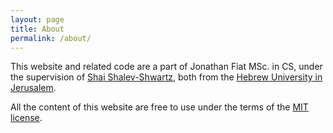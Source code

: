 ```yaml
---
layout: page
title: About
permalink: /about/
---
```


This website and related code are a part of Jonathan Fiat MSc. in CS, under the supervision of [Shai Shalev-Shwartz][shai], both from the [Hebrew University in Jerusalem][huji].

All the content of this website are free to use under the terms of the [MIT license][license].

[shai]: https://www.cs.huji.ac.il/~shais/
[huji]: http://new.huji.ac.il/en
[license]: https://github.com/jonathanfiat/ApproxiPong/blob/gh-pages/LICENSE
